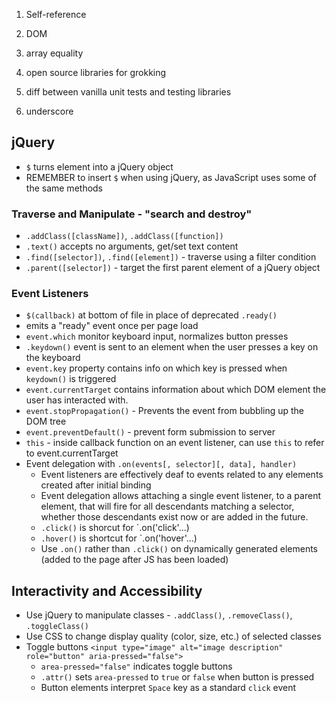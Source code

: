 1. Self-reference

2. DOM

3. array equality

4. open source libraries for grokking

5. diff between vanilla unit tests and testing libraries

6. underscore

## jQuery
* `$` turns element into a jQuery object
* REMEMBER to insert `$` when using jQuery, as JavaScript uses some of the same methods 

### Traverse and Manipulate - "search and destroy"
* `.addClass([className])`, `.addClass([function])`
* `.text()` accepts no arguments, get/set text content
* `.find([selector])`, `.find([element])` - traverse using a filter condition
* `.parent([selector])` - target the first parent element of a jQuery object

### Event Listeners
* `$(callback)` at bottom of file in place of deprecated `.ready()`
 * emits a "ready" event once per page load
* `event.which` monitor keyboard input, normalizes button presses
* `.keydown()` event is sent to an element when the user presses a key on the keyboard
* `event.key` property contains info on which key is pressed when `keydown()` is triggered
* `event.currentTarget` contains information about which DOM element the user has interacted with.
* `event.stopPropagation()` - Prevents the event from bubbling up the DOM tree
* `event.preventDefault()` - prevent form submission to server
* `this` - inside callback function on an event listener, can use `this` to refer to event.currentTarget
* Event delegation with `.on(events[, selector][, data], handler)`
    * Event listeners are effectively deaf to events related to any elements created after initial binding
    * Event delegation allows attaching a single event listener, to a parent element, that will fire for all descendants matching a selector, whether those descendants exist now or are added in the future.
    * `.click()` is shorcut for `.on('click'...)
    * `.hover()` is shortcut for `.on('hover'...)
    * Use `.on()` rather than `.click()` on dynamically generated elements (added to the page after JS has been loaded)

## Interactivity and Accessibility
* Use jQuery to manipulate classes - `.addClass()`, `.removeClass()`, `.toggleClass()`
* Use CSS to change display quality (color, size, etc.) of selected classes
* Toggle buttons `<input type="image" alt="image description" role="button" aria-pressed="false">`
    * `area-pressed="false"` indicates toggle buttons
    * `.attr()` sets `area-pressed` to `true` or `false` when button is pressed
    * Button elements interpret `Space` key as a standard `click` event

